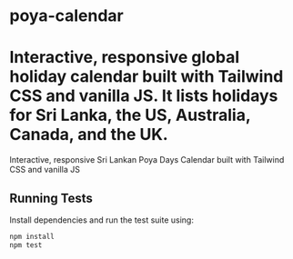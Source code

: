 # poya-calendar

Interactive, responsive global holiday calendar built with Tailwind CSS and vanilla JS. It lists holidays for Sri Lanka, the US, Australia, Canada, and the UK.
=======
Interactive, responsive Sri Lankan Poya Days Calendar built with Tailwind CSS and vanilla JS

## Running Tests

Install dependencies and run the test suite using:

```bash
npm install
npm test
```